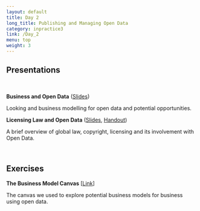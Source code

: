 ```yaml
---
layout: default
title: Day 2
long_title: Publishing and Managing Open Data
category: inpractice3
link: /Day_2
menu: top
weight: 3
---
```


## **Presentations**
<br>

**Business and Open Data** ([Slides](/resources/ODP_Business.pdf))

Looking and business modelling for open data and potential opportunities.

**Licensing Law and Open Data** ([Slides](/resources/Law_and_Licensing_201409.pdf), [Handout](/resources/Law_and_Licensing_handouts_201409.pdf ))

A brief overview of global law, copyright, licensing and its involvement with Open Data.

<br>

## **Exercises**
**The Business Model Canvas** \[[Link](http://www.businessmodelgeneration.com/canvas)\]

The canvas we used to explore potential business models for business using open data.
